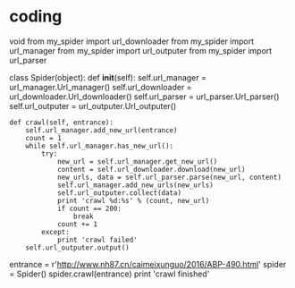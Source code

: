 # coding
void
from my_spider import url_downloader
from my_spider import url_manager
from my_spider import url_outputer
from my_spider import url_parser


class Spider(object):
    def __init__(self):
        self.url_manager = url_manager.Url_manager()
        self.url_downloader = url_downloader.Url_downloader()
        self.url_parser = url_parser.Url_parser()
        self.url_outputer = url_outputer.Url_outputer()

    def crawl(self, entrance):
        self.url_manager.add_new_url(entrance)
        count = 1
        while self.url_manager.has_new_url():
            try:
                new_url = self.url_manager.get_new_url()
                content = self.url_downloader.download(new_url)
                new_urls, data = self.url_parser.parse(new_url, content)
                self.url_manager.add_new_urls(new_urls)
                self.url_outputer.collect(data)
                print 'crawl %d:%s' % (count, new_url)
                if count == 200:
                    break
                count += 1
            except:
                print 'crawl failed'
        self.url_outputer.output()

entrance = r'http://www.nh87.cn/caimeixunguo/2016/ABP-490.html'
spider = Spider()
spider.crawl(entrance)
print 'crawl finished'

